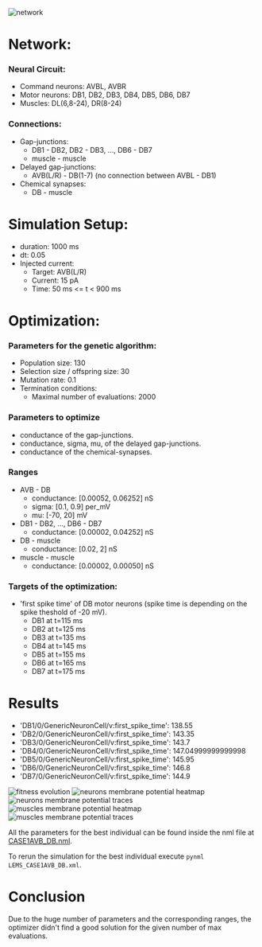 ![network](avb-db-muscles_1.png)

# Network:

### Neural Circuit:

- Command neurons: AVBL, AVBR
- Motor neurons: DB1, DB2, DB3, DB4, DB5, DB6, DB7
- Muscles: DL(6,8-24), DR(8-24)

### Connections:

- Gap-junctions:
    - DB1 - DB2, DB2 - DB3, ..., DB6 - DB7
    - muscle - muscle 
- Delayed gap-junctions:
    - AVB(L/R) - DB(1-7) (no connection between AVBL - DB1)
- Chemical synapses:
    - DB - muscle


# Simulation Setup:

- duration: 1000 ms
- dt: 0.05
- Injected current:
    - Target: AVB(L/R)
    - Current: 15 pA
    - Time: 50 ms <= t < 900 ms

# Optimization:

### Parameters for the genetic algorithm:

- Population size: 130
- Selection size / offspring size: 30
- Mutation rate: 0.1
- Termination conditions:
    - Maximal number of evaluations: 2000


### Parameters to optimize

- conductance of the gap-junctions.
- conductance, sigma, mu, of the delayed gap-junctions.
- conductance of the chemical-synapses.

### Ranges

- AVB - DB
    - conductance: [0.00052, 0.06252] nS
    - sigma: [0.1, 0.9] per_mV
    - mu: [-70, 20] mV 
- DB1 - DB2, ..., DB6 - DB7
    - conductance: [0.00002, 0.04252] nS
- DB - muscle
    - conductance: [0.02, 2] nS
- muscle - muscle
    - conductance: [0.00002, 0.00050] nS

### Targets of the optimization:

- 'first spike time' of DB motor neurons (spike time is depending on the spike theshold of -20 mV).
    - DB1 at t=115 ms
    - DB2 at t=125 ms
    - DB3 at t=135 ms
    - DB4 at t=145 ms
    - DB5 at t=155 ms
    - DB6 at t=165 ms
    - DB7 at t=175 ms



# Results

- 'DB1/0/GenericNeuronCell/v:first_spike_time': 138.55
- 'DB2/0/GenericNeuronCell/v:first_spike_time': 143.35
- 'DB3/0/GenericNeuronCell/v:first_spike_time': 143.7
- 'DB4/0/GenericNeuronCell/v:first_spike_time': 147.04999999999998
- 'DB5/0/GenericNeuronCell/v:first_spike_time': 145.95
- 'DB6/0/GenericNeuronCell/v:first_spike_time': 146.8
- 'DB7/0/GenericNeuronCell/v:first_spike_time': 144.9


![fitness evolution](evo.png)
![neurons membrane potential heatmap](neurons_C2_AVB_DB.png)
![neurons membrane potential traces](traces_neuron_AVB_DB_C2.png)
![muscles membrane potential heatmap](muscles_C2_AVB_DB.png)
![muscles membrane potential traces](traces_muscles_AVB_DB_C2.png)


All the parameters for the best individual can be found inside the nml file at [CASE1AVB_DB.nml](CASE1AVB_DB.nml).

To rerun the simulation for the best individual execute `pynml LEMS_CASE1AVB_DB.xml`.


# Conclusion

Due to the huge number of parameters and the corresponding ranges, the optimizer didn't find a good solution for the given number of max evaluations.
